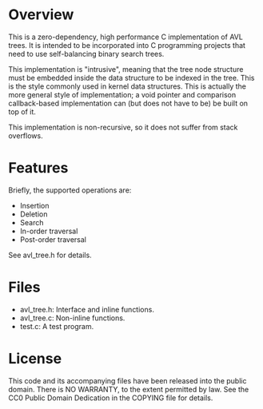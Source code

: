 # Overview

This is a zero-dependency, high performance C implementation of AVL trees.  It
is intended to be incorporated into C programming projects that need to use
self-balancing binary search trees.

This implementation is "intrusive", meaning that the tree node structure must be
embedded inside the data structure to be indexed in the tree.  This is the style
commonly used in kernel data structures.  This is actually the more general
style of implementation; a void pointer and comparison callback-based
implementation can (but does not have to be) be built on top of it.

This implementation is non-recursive, so it does not suffer from stack
overflows.

# Features

Briefly, the supported operations are:

- Insertion
- Deletion
- Search
- In-order traversal
- Post-order traversal

See avl_tree.h for details.

# Files

- avl_tree.h:  Interface and inline functions.
- avl_tree.c:  Non-inline functions.
- test.c:      A test program.

# License

This code and its accompanying files have been released into the public domain.
There is NO WARRANTY, to the extent permitted by law.  See the CC0 Public Domain
Dedication in the COPYING file for details.
